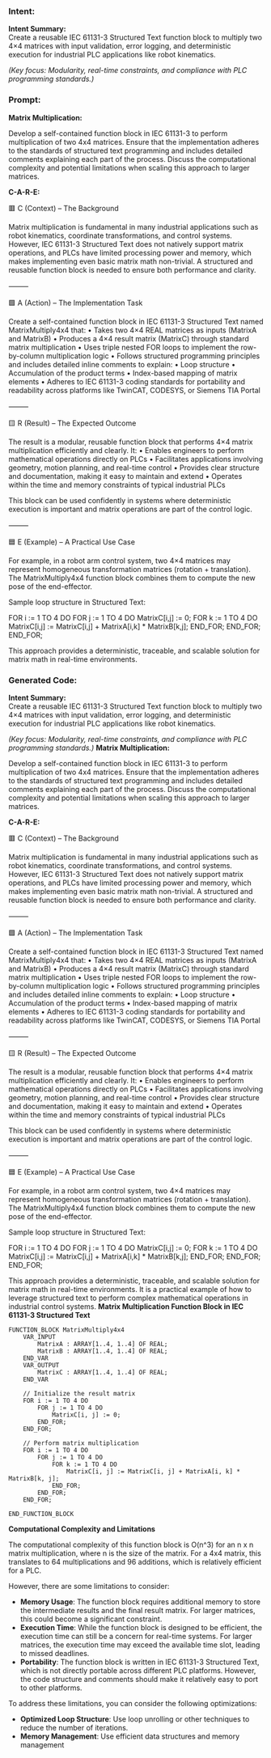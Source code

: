 ### Intent:
**Intent Summary:**  
Create a reusable IEC 61131-3 Structured Text function block to multiply two 4×4 matrices with input validation, error logging, and deterministic execution for industrial PLC applications like robot kinematics.  

*(Key focus: Modularity, real-time constraints, and compliance with PLC programming standards.)*

### Prompt:
**Matrix Multiplication:**

Develop a self-contained function block in IEC 61131-3 to perform multiplication of two 4x4 matrices. Ensure that the implementation adheres to the standards of structured text programming and includes detailed comments explaining each part of the process. Discuss the computational complexity and potential limitations when scaling this approach to larger matrices.

**C-A-R-E:**

🟥 C (Context) – The Background

Matrix multiplication is fundamental in many industrial applications such as robot kinematics, coordinate transformations, and control systems. However, IEC 61131-3 Structured Text does not natively support matrix operations, and PLCs have limited processing power and memory, which makes implementing even basic matrix math non-trivial. A structured and reusable function block is needed to ensure both performance and clarity.

⸻

🟩 A (Action) – The Implementation Task

Create a self-contained function block in IEC 61131-3 Structured Text named MatrixMultiply4x4 that:
	•	Takes two 4×4 REAL matrices as inputs (MatrixA and MatrixB)
	•	Produces a 4×4 result matrix (MatrixC) through standard matrix multiplication
	•	Uses triple nested FOR loops to implement the row-by-column multiplication logic
	•	Follows structured programming principles and includes detailed inline comments to explain:
	•	Loop structure
	•	Accumulation of the product terms
	•	Index-based mapping of matrix elements
	•	Adheres to IEC 61131-3 coding standards for portability and readability across platforms like TwinCAT, CODESYS, or Siemens TIA Portal

⸻

🟨 R (Result) – The Expected Outcome

The result is a modular, reusable function block that performs 4×4 matrix multiplication efficiently and clearly. It:
	•	Enables engineers to perform mathematical operations directly on PLCs
	•	Facilitates applications involving geometry, motion planning, and real-time control
	•	Provides clear structure and documentation, making it easy to maintain and extend
	•	Operates within the time and memory constraints of typical industrial PLCs

This block can be used confidently in systems where deterministic execution is important and matrix operations are part of the control logic.

⸻

🟦 E (Example) – A Practical Use Case

For example, in a robot arm control system, two 4×4 matrices may represent homogeneous transformation matrices (rotation + translation). The MatrixMultiply4x4 function block combines them to compute the new pose of the end-effector.

Sample loop structure in Structured Text:

FOR i := 1 TO 4 DO
    FOR j := 1 TO 4 DO
        MatrixC[i,j] := 0;
        FOR k := 1 TO 4 DO
            MatrixC[i,j] := MatrixC[i,j] + MatrixA[i,k] * MatrixB[k,j];
        END_FOR;
    END_FOR;
END_FOR;

This approach provides a deterministic, traceable, and scalable solution for matrix math in real-time environments.

### Generated Code:
**Intent Summary:**  
Create a reusable IEC 61131-3 Structured Text function block to multiply two 4×4 matrices with input validation, error logging, and deterministic execution for industrial PLC applications like robot kinematics.  

*(Key focus: Modularity, real-time constraints, and compliance with PLC programming standards.)*
**Matrix Multiplication:**

Develop a self-contained function block in IEC 61131-3 to perform multiplication of two 4x4 matrices. Ensure that the implementation adheres to the standards of structured text programming and includes detailed comments explaining each part of the process. Discuss the computational complexity and potential limitations when scaling this approach to larger matrices.

**C-A-R-E:**

🟥 C (Context) – The Background

Matrix multiplication is fundamental in many industrial applications such as robot kinematics, coordinate transformations, and control systems. However, IEC 61131-3 Structured Text does not natively support matrix operations, and PLCs have limited processing power and memory, which makes implementing even basic matrix math non-trivial. A structured and reusable function block is needed to ensure both performance and clarity.

⸻

🟩 A (Action) – The Implementation Task

Create a self-contained function block in IEC 61131-3 Structured Text named MatrixMultiply4x4 that:
	•	Takes two 4×4 REAL matrices as inputs (MatrixA and MatrixB)
	•	Produces a 4×4 result matrix (MatrixC) through standard matrix multiplication
	•	Uses triple nested FOR loops to implement the row-by-column multiplication logic
	•	Follows structured programming principles and includes detailed inline comments to explain:
	•	Loop structure
	•	Accumulation of the product terms
	•	Index-based mapping of matrix elements
	•	Adheres to IEC 61131-3 coding standards for portability and readability across platforms like TwinCAT, CODESYS, or Siemens TIA Portal

⸻

🟨 R (Result) – The Expected Outcome

The result is a modular, reusable function block that performs 4×4 matrix multiplication efficiently and clearly. It:
	•	Enables engineers to perform mathematical operations directly on PLCs
	•	Facilitates applications involving geometry, motion planning, and real-time control
	•	Provides clear structure and documentation, making it easy to maintain and extend
	•	Operates within the time and memory constraints of typical industrial PLCs

This block can be used confidently in systems where deterministic execution is important and matrix operations are part of the control logic.

⸻

🟦 E (Example) – A Practical Use Case

For example, in a robot arm control system, two 4×4 matrices may represent homogeneous transformation matrices (rotation + translation). The MatrixMultiply4x4 function block combines them to compute the new pose of the end-effector.

Sample loop structure in Structured Text:

FOR i := 1 TO 4 DO
    FOR j := 1 TO 4 DO
        MatrixC[i,j] := 0;
        FOR k := 1 TO 4 DO
            MatrixC[i,j] := MatrixC[i,j] + MatrixA[i,k] * MatrixB[k,j];
        END_FOR;
    END_FOR;
END_FOR;

This approach provides a deterministic, traceable, and scalable solution for matrix math in real-time environments. It is a practical example of how to leverage structured text to perform complex mathematical operations in industrial control systems.
**Matrix Multiplication Function Block in IEC 61131-3 Structured Text**

```structuredtext
FUNCTION_BLOCK MatrixMultiply4x4
    VAR_INPUT
        MatrixA : ARRAY[1..4, 1..4] OF REAL;
        MatrixB : ARRAY[1..4, 1..4] OF REAL;
    END_VAR
    VAR_OUTPUT
        MatrixC : ARRAY[1..4, 1..4] OF REAL;
    END_VAR

    // Initialize the result matrix
    FOR i := 1 TO 4 DO
        FOR j := 1 TO 4 DO
            MatrixC[i, j] := 0;
        END_FOR;
    END_FOR;

    // Perform matrix multiplication
    FOR i := 1 TO 4 DO
        FOR j := 1 TO 4 DO
            FOR k := 1 TO 4 DO
                MatrixC[i, j] := MatrixC[i, j] + MatrixA[i, k] * MatrixB[k, j];
            END_FOR;
        END_FOR;
    END_FOR;

END_FUNCTION_BLOCK
```

**Computational Complexity and Limitations**

The computational complexity of this function block is O(n^3) for an n x n matrix multiplication, where n is the size of the matrix. For a 4x4 matrix, this translates to 64 multiplications and 96 additions, which is relatively efficient for a PLC.

However, there are some limitations to consider:
- **Memory Usage**: The function block requires additional memory to store the intermediate results and the final result matrix. For larger matrices, this could become a significant constraint.
- **Execution Time**: While the function block is designed to be efficient, the execution time can still be a concern for real-time systems. For larger matrices, the execution time may exceed the available time slot, leading to missed deadlines.
- **Portability**: The function block is written in IEC 61131-3 Structured Text, which is not directly portable across different PLC platforms. However, the code structure and comments should make it relatively easy to port to other platforms.

To address these limitations, you can consider the following optimizations:
- **Optimized Loop Structure**: Use loop unrolling or other techniques to reduce the number of iterations.
- **Memory Management**: Use efficient data structures and memory management
